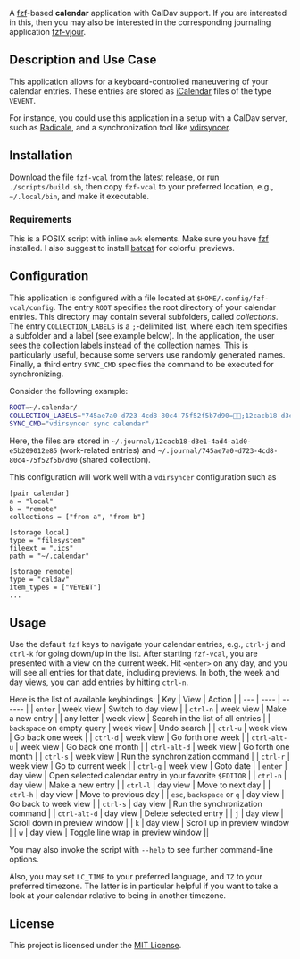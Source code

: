 A [fzf](https://github.com/junegunn/fzf)-based **calendar** application with CalDav support.
If you are interested in this, then you may also be interested in the
corresponding journaling application
[fzf-vjour](https://github.com/baumea/fzf-vjour).

Description and Use Case
------------------------
This application allows for a keyboard-controlled maneuvering of your calendar entries.
These entries are stored as [iCalendar](https://datatracker.ietf.org/doc/html/rfc5545) files of the type `VEVENT`.

For instance, you could use this application in a setup with a CalDav server,
such as [Radicale](https://radicale.org/), and a synchronization tool like
[vdirsyncer](http://vdirsyncer.pimutils.org/).

Installation
------------
Download the file `fzf-vcal` from the [latest release](https://github.com/baumea/fzf-vcal/releases/latest), or run `./scripts/build.sh`, then
copy `fzf-vcal` to your preferred location, e.g., `~/.local/bin`, and make it executable.

### Requirements
This is a POSIX script with inline `awk` elements.
Make sure you have [fzf](https://github.com/junegunn/fzf) installed.
I also suggest to install [batcat](https://github.com/sharkdp/bat) for colorful previews.

Configuration
--------------
This application is configured with a file located at `$HOME/.config/fzf-vcal/config`.
The entry `ROOT` specifies the root directory of your calendar entries.
This directory may contain several subfolders, called _collections_.
The entry `COLLECTION_LABELS` is a `;`-delimited list, where each item specifies a subfolder and a label (see example below).
In the application, the user sees the collection labels instead of the collection names.
This is particularly useful, because some servers use randomly generated names.
Finally, a third entry `SYNC_CMD` specifies the command to be executed for synchronizing. 

Consider the following example:
```sh
ROOT=~/.calendar/
COLLECTION_LABELS="745ae7a0-d723-4cd8-80c4-75f52f5b7d90=👫🏼;12cacb18-d3e1-4ad4-a1d0-e5b209012e85=💼;"
SYNC_CMD="vdirsyncer sync calendar"
```


Here, the files are stored in
`~/.journal/12cacb18-d3e1-4ad4-a1d0-e5b209012e85` (work-related entries)
and
`~/.journal/745ae7a0-d723-4cd8-80c4-75f52f5b7d90` (shared collection).

This configuration will work well with a `vdirsyncer` configuration such as 
```confini
[pair calendar]
a = "local"
b = "remote"
collections = ["from a", "from b"]

[storage local]
type = "filesystem"
fileext = ".ics"
path = "~/.calendar"

[storage remote]
type = "caldav"
item_types = ["VEVENT"]
...
```

Usage
-----
Use the default `fzf` keys to navigate your calendar entries, e.g., `ctrl-j`
and `ctrl-k` for going down/up in the list.
After starting `fzf-vcal`, you are presented with a view on the current week.
Hit `<enter>` on any day, and you will see all entries for that date, including
previews. In both, the week and day views, you can add entries by hitting
`ctrl-n`. 

Here is the list of available keybindings:
| Key | View | Action |
| --- | ---- | ------ |
| `enter` | week view | Switch to day view |
| `ctrl-n` | week view | Make a new entry |
| any letter | week view | Search in the list of all entries |
| `backspace` on empty query | week view | Undo search |
| `ctrl-u` | week view | Go back one week |
| `ctrl-d` | week view | Go forth one week |
| `ctrl-alt-u` | week view | Go back one month |
| `ctrl-alt-d` | week view | Go forth one month |
| `ctrl-s` | week view | Run the synchronization command |
| `ctrl-r` | week view | Go to current week |
| `ctrl-g` | week view | Goto date |
| `enter` | day view | Open selected  calendar entry in your favorite `$EDITOR` |
| `ctrl-n` | day view | Make a new entry |
| `ctrl-l` | day view | Move to next day |
| `ctrl-h` | day view | Move to previous day |
| `esc`, `backspace` or `q` | day view | Go back to week view |
| `ctrl-s` | day view | Run the synchronization command |
| `ctrl-alt-d` | day view | Delete selected entry |
| `j` | day view | Scroll down in preview window |
| `k` | day view | Scroll up in preview window |
| `w` | day view | Toggle line wrap in preview window ||

You may also invoke the script with `--help` to see further command-line options. 

Also, you may set `LC_TIME` to your preferred language, and `TZ` to your
preferred timezone. The latter is in particular helpful if you want to take a
look at your calendar relative to being in another timezone.

License
-------
This project is licensed under the [MIT License](./LICENSE).
